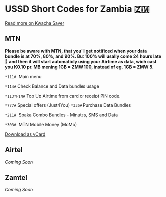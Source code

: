 # USSD Short Codes for Zambia 🇿🇲

[Read more on Kwacha Saver](https://kwacha.webflow.io)

## MTN

**Please be aware with MTN, that you'll get notificed when your data bundle is at 70%, 80%, and 90%. But 100% will usally come 24 hours late 🤔 and then it will start automaticly using your Airtime as data, wich cast you K0.10 pr. MB mening 1GB = ZMW 100, instead of eg. 1GB = ZMW 5.**

``*111#``  Main menu

``*114#``  Check Balance and Data bundles usage

``*113*PIN#``  Top Up Airtime from card or receipt PIN code.

``*777#``  Special offers (Just4You)
``*335#``  Purchase Data Bundles

``*211#``  Spaka Combo Bundles - Minutes, SMS and Data

``*303#``  MTN Mobile Money (MoMo)

[Download as vCard](https://kwacha.vejnoe.dk/ussd/MTN.vcf)  

## Airtel

_Coming Soon_

## Zamtel

_Coming Soon_
